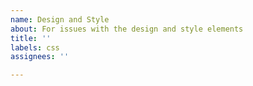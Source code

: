 ```yaml
---
name: Design and Style
about: For issues with the design and style elements
title: ''
labels: css
assignees: ''

---
```




